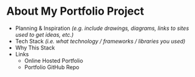 # About My Portfolio Project

- Planning & Inspiration _(e.g. include drawings, diagrams, links to sites used to get ideas, etc.)_
- Tech Stack _(i.e. what technology / frameworks / libraries you used)_
- Why This Stack
- Links
  - Online Hosted Portfolio
  - Portfolio GitHub Repo
